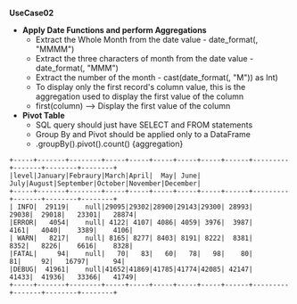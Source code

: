 **UseCase02**
- **Apply Date Functions and perform Aggregations**
  - Extract the Whole Month from the date value - date_format(<date>, "MMMM")
  - Extract the three characters of month from the date value - date_format(<date>, "MMM")
  - Extract the number of the month - cast(date_format(<date>, "M")) as Int)
  - To display only the first record's column value, this is the aggregation used to display the first value of the column
  - first(column) --> Display the first value of the column
- **Pivot Table**
  - SQL query should just have SELECT and FROM statements
  - Group By and Pivot should be applied only to a DataFrame
  - .groupBy(<column>).pivot(<column>).count() {aggregation}
```
+-----+-------+--------+-----+-----+-----+-----+-----+------+---------+-------+--------+--------+
|level|January|Febraury|March|April|  May| June| July|August|September|October|November|December|
+-----+-------+--------+-----+-----+-----+-----+-----+------+---------+-------+--------+--------+
| INFO|  29119|    null|29095|29302|28900|29143|29300| 28993|    29038|  29018|   23301|   28874|
|ERROR|   4054|    null| 4122| 4107| 4086| 4059| 3976|  3987|     4161|   4040|    3389|    4106|
| WARN|   8217|    null| 8165| 8277| 8403| 8191| 8222|  8381|     8352|   8226|    6616|    8328|
|FATAL|     94|    null|   70|   83|   60|   78|   98|    80|       81|     92|   16797|      94|
|DEBUG|  41961|    null|41652|41869|41785|41774|42085| 42147|    41433|  41936|   33366|   41749|
+-----+-------+--------+-----+-----+-----+-----+-----+------+---------+-------+--------+--------+
```
